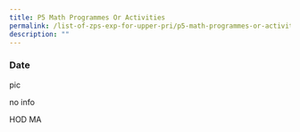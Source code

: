 ```yaml
---
title: P5 Math Programmes Or Activities
permalink: /list-of-zps-exp-for-upper-pri/p5-math-programmes-or-activities/
description: ""
---
```

### **Date**

pic

no info

HOD MA
